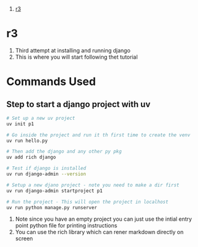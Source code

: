 
1. [r3](#r3)


# r3 

1. Third attempt at installing and running django
2. This is where you will start following thet tutorial 

# Commands Used 

## Step to start a django project with uv 

```sh 
# Set up a new uv project 
uv init p1

# Go inside the project and run it th first time to create the venv
uv run hello.py

# Then add the django and any other py pkg 
uv add rich django 

# Test if django is installed 
uv run django-admin --version

# Setup a new djano project - note you need to make a dir first 
uv run django-admin startproject p1

# Run the project - This will open the project in localhost
uv run python manage.py runserver
```

1. Note since you have an empty project you can just use the intial entry point python file for printing instructions
2. You can use the rich library which can rener markdown directly on screen